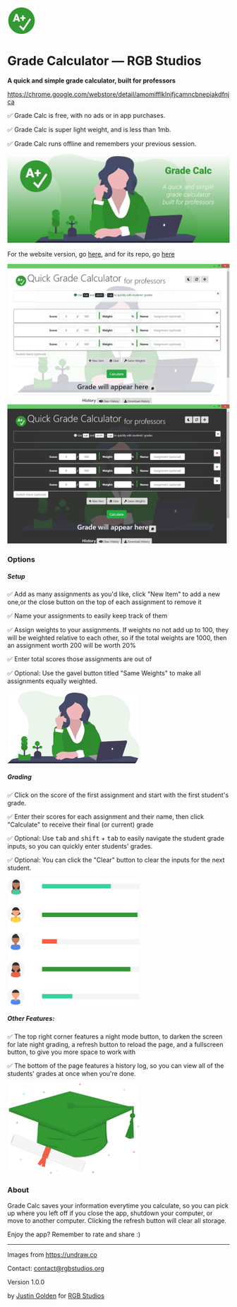 <img src="grade-calc-promo-files/icon.svg" width="64px">

# Grade Calculator &mdash; RGB Studios

**A quick and simple grade calculator, built for professors**

https://chrome.google.com/webstore/detail/amomifflklnjfjcamncbnepiakdfnjca

✅ Grade Calc is free, with no ads or in app purchases.

✅ Grade Calc is super light weight, and is less than 1mb.

✅ Grade Calc runs offline and remembers your previous session.

<img src="grade-calc-promo-files/promo/large-promo.png">

For the website version, go [here](http://rgbstudios.org/grade-calc), and for its repo, go [here](https://github.com/rgbstudios/grade-calc)

<img src="grade-calc-promo-files/screenshot1.png">

<img src="grade-calc-promo-files/screenshot2.png">

### Options

##### Setup

✅ Add as many assignments as you'd like, click "New Item" to add a new one,or the close button on the top of each assignment to remove it

✅ Name your assignments to easily keep track of them

✅ Assign weights to your assignments. If weights no not add up to 100, they will be weighted relative to each other, so if the total weights are 1000, then an assignment worth 200 will be worth 20%

✅ Enter total scores those assignments are out of

✅ Optional: Use the gavel button titled "Same Weights" to make all assignments equally weighted.

<img src="grade-calc-promo-files/teacher.svg" width="300px">

##### Grading

✅ Click on the score of the first assignment and start with the first student's grade.

✅ Enter their scores for each assignment and their name, then click "Calculate" to receive their final (or current) grade

✅ Optional: Use <kbd>tab</kbd> and <kbd>shift</kbd> + <kbd>tab</kbd> to easily navigate the student grade inputs, so you can quickly enter students' grades.

✅ Optional: You can click the "Clear" button to clear the inputs for the next student.

<img src="grade-calc-promo-files/grades.svg" width="300px">

##### Other Features:

✅ The top right corner features a night mode button, to darken the screen for late night grading, a refresh button to reload the page, and a fullscreen button, to give you more space to work with

✅ The bottom of the page features a history log, so you can view all of the students' grades at once when you're done.

<img src="grade-calc-promo-files/graduation.svg" width="300px">

### About

Grade Calc saves your information everytime you calculate, so you can pick up where you left off if you close the app, shutdown your computer, or move to another computer. Clicking the refresh button will clear all storage.

Enjoy the app? Remember to rate and share :)

<hr>

Images from https://undraw.co

Contact: [contact@rgbstudios.org](mailto:contact@rgbstudios.org)

Version 1.0.0

by [Justin Golden](https://justingolden21.github.io) for [RGB Studios](https://rgbstudios.org)
